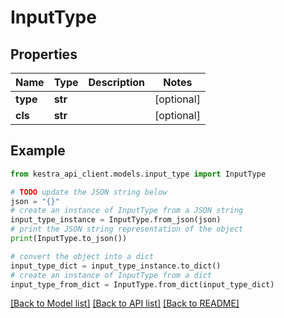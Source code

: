 # InputType


## Properties

Name | Type | Description | Notes
------------ | ------------- | ------------- | -------------
**type** | **str** |  | [optional] 
**cls** | **str** |  | [optional] 

## Example

```python
from kestra_api_client.models.input_type import InputType

# TODO update the JSON string below
json = "{}"
# create an instance of InputType from a JSON string
input_type_instance = InputType.from_json(json)
# print the JSON string representation of the object
print(InputType.to_json())

# convert the object into a dict
input_type_dict = input_type_instance.to_dict()
# create an instance of InputType from a dict
input_type_from_dict = InputType.from_dict(input_type_dict)
```
[[Back to Model list]](../README.md#documentation-for-models) [[Back to API list]](../README.md#documentation-for-api-endpoints) [[Back to README]](../README.md)


